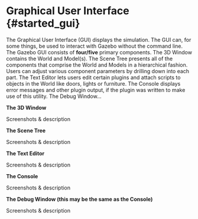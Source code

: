 Graphical User Interface {#started_gui}
======================
The Graphical User Interface (GUI) displays the simulation. The GUI can, for some things, be used to interact with Gazebo without the command line.  The Gazebo GUI consists of **four/five** primary components. The 3D Window contains the World and Model(s). The Scene Tree presents all of the components that comprise the World and Models in a hierarchical fashion. Users can adjust various component parameters by drilling down into each part. The Text Editor lets users edit certain plugins and attach scripts to objects in the World like doors, lights or furniture. The Console displays error messages and other plugin output, if the plugin was written to make use of this utility. The Debug Window…


**The 3D Window**

Screenshots & description

**The Scene Tree**

Screenshots & description

**The Text Editor**

Screenshots & description

**The Console**

Screenshots & description

**The Debug Window (this may be the same as the Console)**

Screenshots & description


